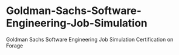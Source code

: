 # Goldman-Sachs-Software-Engineering-Job-Simulation
Goldman Sachs Software Engineering Job Simulation Certification on Forage
